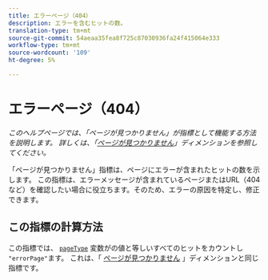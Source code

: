 ```yaml
---
title: エラーページ（404）
description: エラーを含むヒットの数。
translation-type: tm+mt
source-git-commit: 54aeaa35fea8f725c87030936fa24f415064e333
workflow-type: tm+mt
source-wordcount: '109'
ht-degree: 5%

---
```



# エラーページ（404）

*このヘルプページでは、「ページが見つかりません」が指標として機能する方法を説明します。 詳しくは、「[ページが見つかりません](../dimensions/pages-not-found.md)」ディメンションを参照してください。*

「ページが見つかりません」指標は、ページにエラーが含まれたヒットの数を示します。 この指標は、エラーメッセージが含まれているページまたはURL（404など）を確認したい場合に役立ちます。そのため、エラーの原因を特定し、修正できます。

## この指標の計算方法

この指標では、 [`pageType`](/help/implement/vars/page-vars/pagetype.md) 変数がの値と等しいすべてのヒットをカウントし `"errorPage"`ます。 これは、「 [ページが見つかりません](../dimensions/pages-not-found.md) 」ディメンションと同じ指標です。